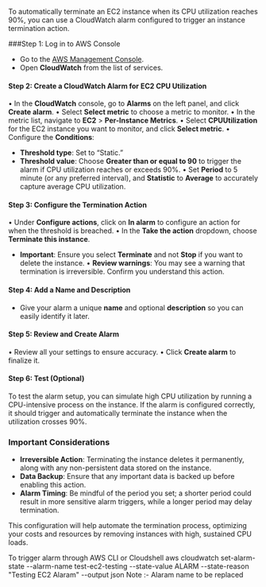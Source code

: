 To automatically terminate an EC2 instance when its CPU utilization reaches 90%, you can use a CloudWatch alarm configured to trigger an instance termination action. 

###Step 1: Log in to AWS Console
- Go to the [AWS Management Console](https://aws.amazon.com/console/).
- Open **CloudWatch** from the list of services.

#### Step 2: Create a CloudWatch Alarm for EC2 CPU Utilization
•	In the **CloudWatch** console, go to **Alarms** on the left panel, and click **Create alarm**.
•	Select **Select metric** to choose a metric to monitor.
•	In the metric list, navigate to **EC2** > **Per-Instance Metrics**.
•	Select **CPUUtilization** for the EC2 instance you want to monitor, and click **Select metric**.
•	Configure the **Conditions**:
-	**Threshold type**: Set to “Static.”
-	**Threshold value**: Choose **Greater than or equal to 90** to trigger the alarm if CPU utilization reaches or exceeds 90%.
•	Set **Period** to 5 minute (or any preferred interval), and **Statistic** to **Average** to accurately capture average CPU utilization.

#### Step 3: Configure the Termination Action
•	Under **Configure actions**, click on **In alarm** to configure an action for when the threshold is breached.
•	In the **Take the action** dropdown, choose **Terminate this instance**.
-	**Important**: Ensure you select **Terminate** and not **Stop** if you want to delete the instance.
•	**Review warnings**: You may see a warning that termination is irreversible. Confirm you understand this action.

#### Step 4: Add a Name and Description
- Give your alarm a unique **name** and optional **description** so you can easily identify it later.

#### Step 5: Review and Create Alarm
•	Review all your settings to ensure accuracy.
•	Click **Create alarm** to finalize it.

#### Step 6: Test (Optional)
To test the alarm setup, you can simulate high CPU utilization by running a CPU-intensive process on the instance. If the alarm is configured correctly, it should trigger and automatically terminate the instance when the utilization crosses 90%.

### Important Considerations
- **Irreversible Action**: Terminating the instance deletes it permanently, along with any non-persistent data stored on the instance.
- **Data Backup**: Ensure that any important data is backed up before enabling this action.
- **Alarm Timing**: Be mindful of the period you set; a shorter period could result in more sensitive alarm triggers, while a longer period may delay termination.

This configuration will help automate the termination process, optimizing your costs and resources by removing instances with high, sustained CPU loads.

To trigger alarm through AWS CLI or Cloudshell
aws cloudwatch set-alarm-state --alarm-name test-ec2-testing --state-value ALARM --state-reason "Testing EC2 Alaram" --output json 
Note :- Alaram name to be replaced
